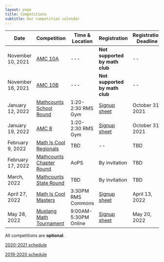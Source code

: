 ```yaml
---
layout: page
title: Competitions
subtitle: Our competition calendar
---
```


| Date                   | Competition | Time & Location | Registration | Registration Deadline
| -----------            | --------                               | --- | ----- | --- |
|November 10, 2021       | [AMC 10A](/amc) | --- | **Not supported by math club** | --
|November 16, 2021       | [AMC 10B](/amc) | --- | **Not supported by math club** | --
|January 12, 2022 | [Mathcounts School Round](/mathcounts) |  1:20-2:30 RMS Gym | [Signup sheet](https://rmsptsa.sharepoint.com/:x:/r/sites/mathclub/_layouts/15/Doc.aspx?sourcedoc=%7B571B3375-9DF4-42A2-B345-8313C7182EEF%7D&file=Competitions%20%26%20Teams.xlsx&action=default&mobileredirect=true) | October 31, 2021 
|January 19, 2022        | [AMC 8](/amc) | 1:20-2:30 RMS Gym | [Signup sheet](https://rmsptsa.sharepoint.com/:x:/r/sites/mathclub/_layouts/15/Doc.aspx?sourcedoc=%7B571B3375-9DF4-42A2-B345-8313C7182EEF%7D&file=Competitions%20%26%20Teams.xlsx&action=default&mobileredirect=true) | October 31, 2021
|February 9, 2022        | [Math Is Cool Regionals](http://www.academicsarecool.com) | TBD | --| TBD 
|February 17, 2022       | [Mathcounts Chapter Round](/mathcounts) | AoPS | By invitation | TBD 
|March, 2022             | [Mathcounts State Round](/mathcounts)  | TBD | By invitation | TBD 
|April 27, 2022          | [Math Is Cool Masters](http://www.academicsarecool.com) | 3:30PM RMS Commons | [Signup sheet](https://rmsptsa.sharepoint.com/:x:/r/sites/mathclub/_layouts/15/Doc.aspx?sourcedoc=%7B571B3375-9DF4-42A2-B345-8313C7182EEF%7D&file=Competitions%20%26%20Teams.xlsx&action=default&mobileredirect=true)| April 13, 2022
|May 28, 2022            | [Mustang Math Tournament](https://www.mustangmath.com) | 9:00AM-5:30PM Online | [Signup sheet](https://rmsptsa.sharepoint.com/:x:/r/sites/mathclub/_layouts/15/Doc.aspx?sourcedoc=%7B571B3375-9DF4-42A2-B345-8313C7182EEF%7D&file=Competitions%20%26%20Teams.xlsx&action=default&mobileredirect=true)| May 20, 2022 

All competitions are **optional**.

[2020-2021 schedule](/competitions-2021.md)

[2019-2020 schedule](/competitions-1920.md)

